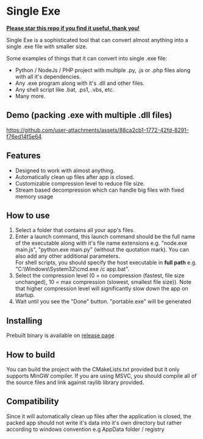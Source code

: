 # Single Exe
<ins>**Please star this repo if you find it useful, thank you!**</ins>  
  
Single Exe is a sophisticated tool that can convert almost anything into a single .exe file with smaller size.  
  
Some examples of things that it can convert into single .exe file:
- Python / NodeJs / PHP project with multiple .py, .js or .php files along with all it's dependencies.  
- Any .exe program along with it's .dll and other files.  
- Any shell script like .bat, .ps1, .vbs, etc.
- Many more.

## Demo (packing .exe with multiple .dll files)
https://github.com/user-attachments/assets/88ca2cb1-1772-42fd-8291-f76ed14f5e64

## Features
- Designed to work with almost anything.
- Automatically clean up files after app is closed.
- Customizable compression level to reduce file size.
- Stream based decompression which can handle big files with fixed memory usage

## How to use
1. Select a folder that contains all your app's files.  
2. Enter a launch command, this launch command should be the full name of the executable along with it's file name extensions e.g. "node.exe main.js", "python.exe main.py" (without the quotation mark). You can also add any other additional parameters.  
For shell scripts, you should specify the host executable in **full path** e.g. "C:\Windows\System32\cmd.exe /c app.bat".
3. Select the compression level (0 = no compression (fastest, file size unchanged), 10 = max compression (slowest, smallest file size)). Note that higher compression level will significantly slow down the app on startup.  
4. Wait until you see the "Done" button. "portable.exe" will be generated

## Installing
Prebuilt binary is available on [release page](https://github.com/NRicode/Single-Exe/releases)

## How to build
You can build the project with the CMakeLists.txt provided but it only supports MinGW compiler. If you are using MSVC, you should compile all of the source files and link against raylib library provided.

## Compatibility
Since it will automatically clean up files after the application is closed, the packed app should not write it's data into it's own directory but rather according to windows convention e.g AppData folder / registry

